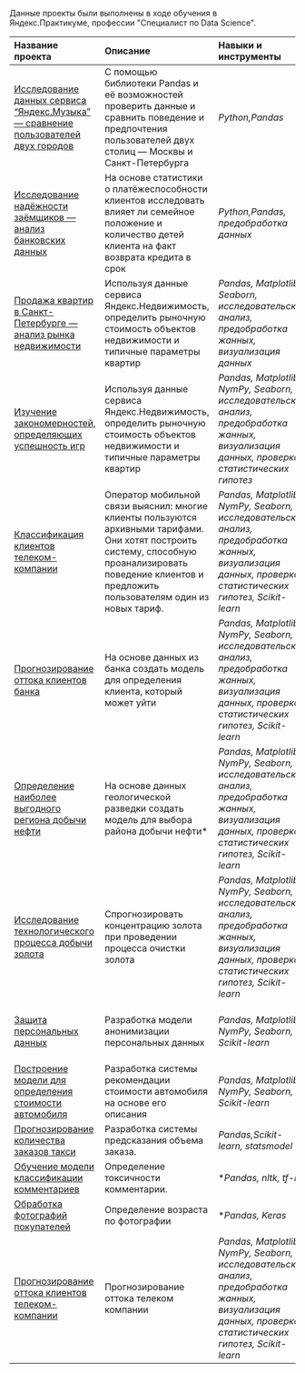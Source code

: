 Данные проекты были выполнены в ходе обучения в Яндекс.Практикуме, профессии "Специалист по Data Science".

| Название проекта | Описание | Навыки и инструменты | Сфера деятельности | Направление деятельности |
| :---------------------- | :---------------------- | :---------------------- | :---------------------- | :---------------------- |
| [Исследование данных сервиса “Яндекс.Музыка” — сравнение пользователей двух городов](https://github.com/MagomedShapiev/YandexPracticum/tree/main/%D0%9C%D1%83%D0%B7%D1%8B%D0%BA%D0%B0%20%D0%B2%20%D0%B1%D0%BE%D0%BB%D1%8C%D1%88%D0%BE%D0%BC%20%D0%B3%D0%BE%D1%80%D0%BE%D0%B4%D0%B5) | С помощью библиотеки Pandas и её возможностей проверить данные и сравнить поведение и предпочтения пользователей двух столиц — Москвы и Санкт-Петербурга| *Python,Pandas*| *Инетрнет-сервисы, стримминговые сервисы*| *Data Analyst*|
| [Исследование надёжности заёмщиков — анализ банковских данных](https://github.com/MagomedShapiev/YandexPracticum/tree/main/%D0%98%D1%81%D1%81%D0%BB%D0%B5%D0%B4%D0%BE%D0%B2%D0%B0%D0%BD%D0%B8%D0%B5%20%D0%BD%D0%B0%D0%B4%D1%91%D0%B6%D0%BD%D0%BE%D1%81%D1%82%D0%B8%20%D0%B7%D0%B0%D1%91%D0%BC%D1%89%D0%B8%D0%BA%D0%BE%D0%B2%20%E2%80%94%20%D0%B0%D0%BD%D0%B0%D0%BB%D0%B8%D0%B7%20%D0%B1%D0%B0%D0%BD%D0%BA%D0%BE%D0%B2%D1%81%D0%BA%D0%B8%D1%85%20%D0%B4%D0%B0%D0%BD%D0%BD%D1%8B%D1%85) | На основе статистики о платёжеспособности клиентов исследовать влияет ли семейное положение и количество детей клиента на факт возврата кредита в срок| *Python,Pandas, предобработка данных*| *Банковская сфера, кредитование*| *Data Analyst, финансовый аналитик*|
| [Продажа квартир в Санкт-Петербурге — анализ рынка недвижимости](https://github.com/MagomedShapiev/YandexPracticum/tree/main/%D0%98%D1%81%D1%81%D0%BB%D0%B5%D0%B4%D0%BE%D0%B2%D0%B0%D0%BD%D0%B8%D0%B5%20%D0%BE%D0%B1%D1%8A%D1%8F%D0%B2%D0%BB%D0%B5%D0%BD%D0%B8%D0%B9%20%D0%BE%20%D0%BF%D1%80%D0%BE%D0%B4%D0%B0%D0%B6%D0%B5%20%D0%BA%D0%B2%D0%B0%D1%80%D1%82%D0%B8%D1%80) | Используя данные сервиса Яндекс.Недвижимость, определить рыночную стоимость объектов недвижимости и типичные параметры квартир| *Pandas, Matplotlib, Seaborn, исследовательский анализ, предобработка жанных, визуализация данных*| *Инетрнет-сервисы, площадки объявлений*| *Data Analyst, маркетинг-аналитик, Fraud Analist*|
| [Изучение закономерностей, определяющих успешность игр](https://github.com/MagomedShapiev/YandexPracticum/tree/main/%D0%98%D0%B7%D1%83%D1%87%D0%B5%D0%BD%D0%B8%D0%B5%20%D0%B7%D0%B0%D0%BA%D0%BE%D0%BD%D0%BE%D0%BC%D0%B5%D1%80%D0%BD%D0%BE%D1%81%D1%82%D0%B5%D0%B9%2C%20%D0%BE%D0%BF%D1%80%D0%B5%D0%B4%D0%B5%D0%BB%D1%8F%D1%8E%D1%89%D0%B8%D1%85%20%D1%83%D1%81%D0%BF%D0%B5%D1%88%D0%BD%D0%BE%D1%81%D1%82%D1%8C%20%D0%B8%D0%B3%D1%80) | Используя данные сервиса Яндекс.Недвижимость, определить рыночную стоимость объектов недвижимости и типичные параметры квартир| *Pandas, Matplotlib, NymPy, Seaborn, исследовательский анализ, предобработка жанных, визуализация данных, проверка статистических гипотез*| *GameDev, оффлайнб интернет-магазины*| *Data Analyst, маркетинг-аналитик*|
| [Классификация клиентов телеком-компании](https://github.com/MagomedShapiev/YandexPracticum/tree/main/%D0%A0%D0%B5%D0%BA%D0%BE%D0%BC%D0%B5%D0%BD%D0%B4%D0%B0%D1%86%D0%B8%D1%8F%20%D1%82%D0%B0%D1%80%D0%B8%D1%84%D0%BE%D0%B2) | Оператор мобильной связи выяснил: многие клиенты пользуются архивными тарифами. Они хотят построить систему, способную проанализировать поведение клиентов и предложить пользователям один из новых тариф.| *Pandas, Matplotlib, NymPy, Seaborn, исследовательский анализ, предобработка жанных, визуализация данных, проверка статистических гипотез, Scikit-learn*| *Телеком*| *Машинное обучение, классификация*|
| [Прогнозирование оттока клиентов банка](https://github.com/MagomedShapiev/YandexPracticum/tree/main/%D0%9E%D1%82%D1%82%D0%BE%D0%BA%20%D0%BA%D0%BB%D0%B8%D0%B5%D0%BD%D1%82%D0%BE%D0%B2%20%D0%B8%D0%B7%20%D0%B1%D0%B0%D0%BD%D0%BA%D0%B0) | На основе данных из банка создать модель для определения клиента, который может уйти| *Pandas, Matplotlib, NymPy, Seaborn, исследовательский анализ, предобработка жанных, визуализация данных, проверка статистических гипотез, Scikit-learn*| *Банк, банковское дело, кредитование, инвестиции*| *Машинное обучение, классификация*|
| [Определение наиболее выгодного региона добычи нефти](https://github.com/MagomedShapiev/YandexPracticum/tree/main/%D0%92%D1%8B%D0%B1%D0%BE%D1%80%20%D0%BB%D0%BE%D0%BA%D0%B0%D1%86%D0%B8%D0%B8%20%D0%B4%D0%BB%D1%8F%20%D1%81%D0%BA%D0%B2%D0%B0%D0%B6%D0%B8%D0%BD%D1%8B) | На основе данных геологической разведки создать модель для выбора района добычи нефти*| *Pandas, Matplotlib, NymPy, Seaborn, исследовательский анализ, предобработка жанных, визуализация данных, проверка статистических гипотез, Scikit-learn*| *Добывающие компании*| *Машинное обучение, Разработка бизнес-модели, финансовый аналитик*|
| [Исследование технологического процесса добычи золота](https://github.com/MagomedShapiev/YandexPracticum/tree/main/%D0%98%D1%81%D1%81%D0%BB%D0%B5%D0%B4%D0%BE%D0%B2%D0%B0%D0%BD%D0%B8%D0%B5%20%D1%82%D0%B5%D1%85%D0%BD%D0%BE%D0%BB%D0%BE%D0%B3%D0%B8%D1%87%D0%B5%D1%81%D0%BA%D0%BE%D0%B3%D0%BE%20%D0%BF%D1%80%D0%BE%D1%86%D0%B5%D1%81%D1%81%D0%B0%20%D0%BE%D1%87%D0%B8%D1%81%D1%82%D0%BA%D0%B8%20%D0%B7%D0%BE%D0%BB%D0%BE%D1%82%D0%B0) | Спрогнозировать концентрацию золота при проведении процесса очистки золота| *Pandas, Matplotlib, NymPy, Seaborn, исследовательский анализ, предобработка жанных, визуализация данных, проверка статистических гипотез, Scikit-learn*| *Промашленность*| *Машинное обучение, аналитик(универсал)*|
| [Защита персональных данных](https://github.com/MagomedShapiev/YandexPracticum/tree/main/%D0%97%D0%B0%D1%89%D0%B8%D1%82%D0%B0%20%D0%BF%D0%B5%D1%80%D1%81%D0%BE%D0%BD%D0%B0%D0%BB%D1%8C%D0%BD%D1%8B%D1%85%20%D0%B4%D0%B0%D0%BD%D0%BD%D1%8B%D1%85%20%D0%BA%D0%BB%D0%B8%D0%B5%D0%BD%D1%82%D0%BE%D0%B2) | Разработка модели анонимизации персональных данных| *Pandas, Matplotlib, NymPy, Seaborn,  Scikit-learn*| *Банковская сфера, интернет-сервисы, инвестиции, телеком*| *Машинное обучение*|
| [Построение модели для определения стоимости автомобиля](https://github.com/MagomedShapiev/YandexPracticum/tree/main/%D0%9E%D0%BF%D1%80%D0%B5%D0%B4%D0%B5%D0%BB%D0%B5%D0%BD%D0%B8%D0%B5%20%D1%81%D1%82%D0%BE%D0%B8%D0%BC%D0%BE%D1%81%D1%82%D0%B8%20%D0%B0%D0%B2%D1%82%D0%BE%D0%BC%D0%BE%D0%B1%D0%B8%D0%BB%D0%B5%D0%B9) | Разработка системы рекомендации стоимости автомобиля на основе его описания| *Pandas, Matplotlib, NymPy, Seaborn,  Scikit-learn*| *Интернет-сервисы, интернет-магазины, бизнес*| *Машинное обучение*|
| [Прогнозирование количества заказов такси](https://github.com/MagomedShapiev/YandexPracticum/tree/main/%D0%9F%D1%80%D0%BE%D0%B3%D0%BD%D0%BE%D0%B7%D0%B8%D1%80%D0%BE%D0%B2%D0%B0%D0%BD%D0%B8%D0%B5%20%D0%B7%D0%B0%D0%BA%D0%B0%D0%B7%D0%BE%D0%B2%20%D1%82%D0%B0%D0%BA%D1%81%D0%B8) |Разработка системы предсказания объема заказа.| *Pandas,Scikit-learn, statsmodel*| *Стартапы, интернет-сервисы*| *Машинное обучение, NLP*|
| [Обучение модели классификации комментариев ](https://github.com/MagomedShapiev/YandexPracticum/tree/main/%D0%9E%D0%BF%D1%80%D0%B5%D0%B4%D0%B5%D0%BB%D0%B5%D0%BD%D0%B8%D0%B5%20%D1%82%D0%BE%D0%BA%D1%81%D0%B8%D1%87%D0%BD%D1%8B%D1%85%20%D0%BA%D0%BE%D0%BC%D0%BC%D0%B5%D0%BD%D1%82%D0%B0%D1%80%D0%B8%D0%B5%D0%B2) | Определение токсичности комментарии.| **Pandas, nltk, tf-idf*| *Бизнес, ритейл, Оффлайн*| *Машинное обучение, CV*|
| [Обработка фотографий покупателей ](https://github.com/MagomedShapiev/YandexPracticum/tree/main/%D0%9E%D0%BF%D1%80%D0%B5%D0%B4%D0%B5%D0%BB%D0%B5%D0%BD%D0%B8%D0%B5%20%D1%82%D0%BE%D0%BA%D1%81%D0%B8%D1%87%D0%BD%D1%8B%D1%85%20%D0%BA%D0%BE%D0%BC%D0%BC%D0%B5%D0%BD%D1%82%D0%B0%D1%80%D0%B8%D0%B5%D0%B2) | Определение возраста по фотографии| **Pandas, Keras*| *Бизнес, ритейл, Оффлайн*| *Машинное обучение, CV*|
| [Прогнозирование оттока клиентов телеком-компании](https://github.com/MagomedShapiev/YandexPracticum/tree/main/%D0%9F%D1%80%D0%BE%D0%B3%D0%BD%D0%BE%D0%B7%20%D0%BE%D1%82%D1%82%D0%BE%D0%BA%D0%B0%20%D0%BA%D0%BB%D0%B8%D0%B5%D0%BD%D1%82%D0%BE%D0%B2%20%D0%BE%D0%BF%D0%B5%D1%80%D0%B0%D1%82%D0%BE%D1%80%D0%B0%20%D1%81%D0%B2%D1%8F%D0%B7%D0%BC) | Прогнозирование оттока телеком компании| *Pandas, Matplotlib, NymPy, Seaborn, исследовательский анализ, предобработка жанных, визуализация данных, проверка статистических гипотез, Scikit-learn*| *Телеком*| *Машинное обучение*|
